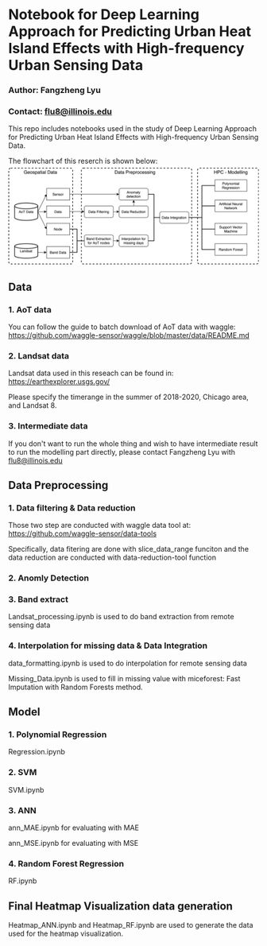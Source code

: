 # Notebook for Deep Learning Approach for Predicting Urban Heat Island Effects with High-frequency Urban Sensing Data

### Author: Fangzheng Lyu
### Contact: flu8@illinois.edu

This repo includes notebooks used in the study of Deep Learning Approach for Predicting Urban Heat Island Effects with High-frequency Urban Sensing Data.

The flowchart of this reserch is shown below:
![workflow](./workflow.png)

## Data

### 1. AoT data

You can follow the guide to batch download of AoT data with waggle: https://github.com/waggle-sensor/waggle/blob/master/data/README.md

### 2. Landsat data

Landsat data used in this reseach can be found in: https://earthexplorer.usgs.gov/

Please specify the timerange in the summer of 2018-2020, Chicago area, and Landsat 8.

### 3. Intermediate data

If you don't want to run the whole thing and wish to have intermediate result to run the modelling part directly, please contact Fangzheng Lyu with flu8@illinois.edu

## Data Preprocessing

### 1. Data filtering & Data reduction

Those two step are conducted with waggle data tool at: https://github.com/waggle-sensor/data-tools

Specifically, data fitering are done with slice_data_range funciton and the data reduction are conducted with data-reduction-tool function

### 2. Anomly Detection

### 3. Band extract

Landsat_processing.ipynb is used to do band extraction from remote sensing data

### 4. Interpolation for missing data & Data Integration

data_formatting.ipynb is used to do interpolation for remote sensing data

Missing_Data.ipynb is used to fill in missing value with miceforest: Fast Imputation with Random Forests method.


## Model

### 1. Polynomial Regression

Regression.ipynb

### 2. SVM

SVM.ipynb

### 3. ANN

ann_MAE.ipynb for evaluating with MAE

ann_MSE.ipynb for evaluating with MSE

### 4. Random Forest Regression

RF.ipynb

## Final Heatmap Visualization data generation

Heatmap_ANN.ipynb and Heatmap_RF.ipynb are used to generate the data used for the heatmap visualization. 


















